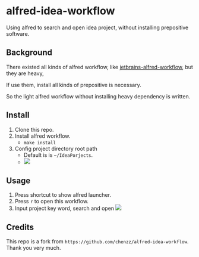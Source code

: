 

# alfred-idea-workflow
Using alfred to search and open idea project, without installing prepositive software.

## Background

There existed all kinds of alfred workflow, like [jetbrains-alfred-workflow](https://github.com/bchatard/jetbrains-alfred-workflow), but they are heavy, 

If use them, install all kinds of prepositive is necessary.

So the light alfred workflow without installing heavy dependency is written.

## Install

1. Clone this repo.
1. Install alfred workflow.
    * `make install` 
1. Config project directory root path
    * Default is is `~/IdeaPorjects`.
    * ![](assets/16438615635685.jpg)

## Usage 

1. Press shortcut to show alfred launcher.
1. Press `r` to open this workflow.
1. Input project key word, search and open
    ![](assets/demo.gif)

## Credits
This repo is a fork from `https://github.com/chenzz/alfred-idea-workflow`. Thank you very much.